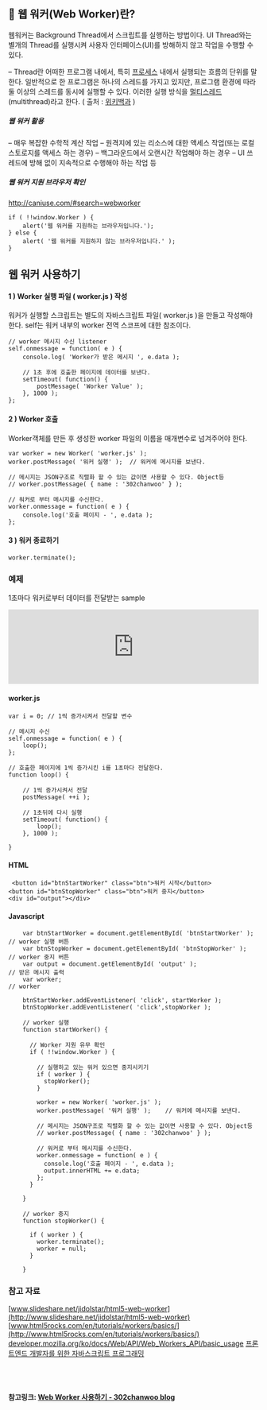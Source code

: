 ## 🍬 웹 워커(Web Worker)란?

웹워커는 Background Thread에서 스크립트를 실행하는 방법이다. UI Thread와는 별개의 Thread를 실행시켜 사용자 인터페이스(UI)를 방해하지 않고 작업을 수행할 수 있다.

– Thread란 어떠한 프로그램 내에서, 특히 [프로세스](https://ko.wikipedia.org/wiki/프로세스) 내에서 실행되는 흐름의 단위를 말한다. 일반적으로 한 프로그램은 하나의 스레드를 가지고 있지만, 프로그램 환경에 따라 둘 이상의 스레드를 동시에 실행할 수 있다. 이러한 실행 방식을 [멀티스레드](https://ko.wikipedia.org/wiki/멀티스레딩)(multithread)라고 한다. ( 출처 : [위키백과](https://ko.wikipedia.org/wiki/스레드) )

##### 웹 워커 활용

– 매우 복잡한 수학적 계산 작업
– 원격지에 있는 리소스에 대한 액세스 작업(또는 로컬 스토로지를 액세스 하는 경우)
– 백그라운드에서 오랜시간 작업해야 하는 경우
– UI 쓰레드에 방해 없이 지속적으로 수행해야 하는 작업 등

##### 웹 워커 지원 브라우저 확인

http://caniuse.com/#search=webworker

```
if ( !!window.Worker ) {
    alert('웹 워커를 지원하는 브라우저입니다.');
} else {
    alert( '웹 워커를 지원하지 않는 브라우저입니다.' );
}
```

## 웹 워커 사용하기

#### 1 ) Worker 실행 파일 ( worker.js ) 작성

워커가 실행할 스크립트는 별도의 자바스크립트 파일( worker.js )을 만들고 작성해야 한다. self는 워커 내부의 worker 전역 스코프에 대한 참조이다.

```
// worker 메시지 수신 listener
self.onmessage = function( e ) {
    console.log( 'Worker가 받은 메시지 ', e.data );

    // 1초 후에 호출한 페이지에 데이터를 보낸다.
    setTimeout( function() {
        postMessage( 'Worker Value' );
    }, 1000 );
};
```

#### 2 ) Worker 호출

Worker객체를 만든 후 생성한 worker 파일의 이름을 매개변수로  넘겨주어야 한다.

```
var worker = new Worker( 'worker.js' );
worker.postMessage( '워커 실행' );  // 워커에 메시지를 보낸다.

// 메시지는 JSON구조로 직렬화 할 수 있는 값이면 사용할 수 있다. Object등 
// worker.postMessage( { name : '302chanwoo' } );

// 워커로 부터 메시지를 수신한다.
worker.onmessage = function( e ) {
    console.log('호출 페이지 - ', e.data );
};
```

#### 3 ) 워커 종료하기

```
worker.terminate();
```

### 예제

1초마다 워커로부터 데이터를 전달받는 sample

<iframe width="100%" "="" height="150" src="http://302chanwoo.com/lab/worker" frameborder="0" style="box-sizing: border-box; margin: 0px; padding: 0px; border: 0px rgb(242, 242, 242); font: inherit; vertical-align: baseline; max-width: 100%;"></iframe>

#### worker.js

```
var i = 0; // 1씩 증가시켜서 전달할 변수

// 메시지 수신
self.onmessage = function( e ) {
    loop();
};

// 호출한 페이지에 1씩 증가시킨 i를 1초마다 전달한다.
function loop() {

    // 1씩 증가시켜서 전달
    postMessage( ++i ); 

    // 1초뒤에 다시 실행
    setTimeout( function() {
        loop();
    }, 1000 );

}
```

#### HTML

```
 <button id="btnStartWorker" class="btn">워커 시작</button>
<button id="btnStopWorker" class="btn">워커 중지</button>
<div id="output"></div> 
```

#### Javascript

```
    var btnStartWorker = document.getElementById( 'btnStartWorker' );     // worker 실행 버튼
    var btnStopWorker = document.getElementById( 'btnStopWorker' );       // worker 중지 버튼
    var output = document.getElementById( 'output' );                     // 받은 메시지 출력
    var worker;                                                           // worker

    btnStartWorker.addEventListener( 'click', startWorker );
    btnStopWorker.addEventListener( 'click',stopWorker );

    // worker 실행
    function startWorker() {

      // Worker 지원 유무 확인
      if ( !!window.Worker ) {

        // 실행하고 있는 워커 있으면 중지시키기
        if ( worker ) {
          stopWorker();
        }

        worker = new Worker( 'worker.js' );
        worker.postMessage( '워커 실행' );    // 워커에 메시지를 보낸다.

        // 메시지는 JSON구조로 직렬화 할 수 있는 값이면 사용할 수 있다. Object등
        // worker.postMessage( { name : '302chanwoo' } );

        // 워커로 부터 메시지를 수신한다.
        worker.onmessage = function( e ) {
          console.log('호출 페이지 - ', e.data );
          output.innerHTML += e.data;
        };
      }

    }

    // worker 중지
    function stopWorker() {

      if ( worker ) {
        worker.terminate();
        worker = null;
      }

    }
```

### 참고 자료

[www.slideshare.net/jidolstar/html5-web-worker](http://www.slideshare.net/jidolstar/html5-web-worker)
[www.html5rocks.com/en/tutorials/workers/basics/](http://www.html5rocks.com/en/tutorials/workers/basics/)
[developer.mozilla.org/ko/docs/Web/API/Web_Workers_API/basic_usage](http://developer.mozilla.org/ko/docs/Web/API/Web_Workers_API/basic_usage)
[프론트엔드 개발자를 위한 자바스크립트 프로그래밍](http://www.insightbook.co.kr/books/programming-insight/professional-javascript-for-web-developers)





<br>

<br>

#### 참고링크: [Web Worker 사용하기 - 302chanwoo blog](http://blog.302chanwoo.com/2016/08/webworker/)

<br>